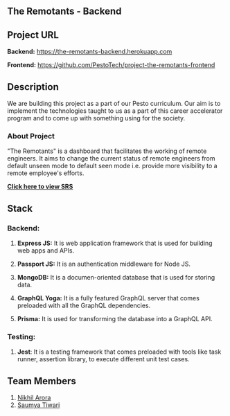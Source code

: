 ## The Remotants - Backend

## Project URL
**Backend:**
https://the-remotants-backend.herokuapp.com

**Frontend:**
https://github.com/PestoTech/project-the-remotants-frontend


## Description
   We are building this project as a part of our Pesto curriculum. Our aim is to implement the technologies taught to us as a part of this career accelerator program and to come up with something using for the society.

   ### About Project
  "The Remotants" is a dashboard that facilitates the working of remote engineers.
  It aims to change the current status of remote engineers from default unseen mode to default seen mode i.e. provide more visibility to a remote employee's efforts.

  **[Click here to view SRS](https://docs.google.com/document/d/1xWwKT5SXcV00u5P2xdxyEVezk-qA4nPujcpTQE3-SF8/edit?usp=sharing)**

## Stack
 ### Backend:
  1. **Express JS:** It is web application framework that is used for building web apps and APIs.

  2. **Passport JS:** It is an authentication middleware for Node JS.

  3. **MongoDB:** It is a documen-oriented database that is used for storing data.

  4. **GraphQL Yoga:** It is a fully featured GraphQL server that comes preloaded with all the GraphQL dependencies.

  5. **Prisma:** It is used for transforming the database into a GraphQL API.

 ### Testing:
  1. **Jest**: It is a testing framework that comes preloaded with tools like task runner, assertion library, to execute different unit test cases.

## Team Members
 1. [Nikhil Arora](https://github.com/iamoperand)
 2. [Saumya Tiwari](https://github.com/Saumya29)